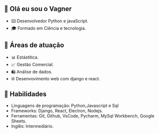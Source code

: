 ## 👋 Olá eu sou o Vagner
- ⌨️ Desenvolvedor Python e javaScript.
- 🎓 Formado em Ciência e tecnologia.

##  🚀 Áreas de atuação
-   📊 Estástitica.
-   📈 Gestão Comercial.
-   🛍️ Análise de dados.
-   🌐 Desenvovimento web com django e react.

##  💼 Habilidades
- Linguagens de programação: Python,Javascript e Sql
- Frameworks: Django, React, Electron, Nodejs.
- Ferramentas: Git, Github, VsCode, Pycharm, MySql Workbench, Google Sheets.
- Inglês: Intermediário.


